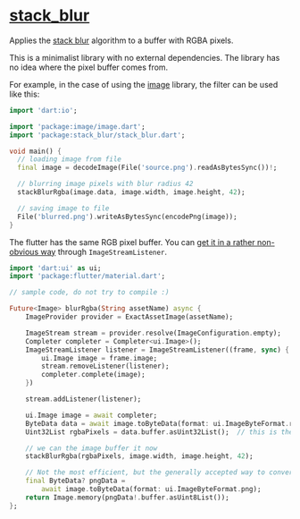 # [stack_blur](https://github.com/rtmigo/stack_blur_dart)

Applies the [stack blur](https://underdestruction.com/2004/02/25/stackblur-2004/) algorithm to
a buffer with RGBA pixels.

This is a minimalist library with no external dependencies.  The library has no idea where the
pixel buffer comes from.

For example, in the case of using the [image](https://pub.dev/packages/image/example) library,
the filter can be used like this:

```dart
import 'dart:io';

import 'package:image/image.dart';
import 'package:stack_blur/stack_blur.dart';

void main() {
  // loading image from file
  final image = decodeImage(File('source.png').readAsBytesSync())!;

  // blurring image pixels with blur radius 42
  stackBlurRgba(image.data, image.width, image.height, 42);

  // saving image to file
  File('blurred.png').writeAsBytesSync(encodePng(image));
}
```


The flutter has the same RGB pixel buffer. You can [get it in a rather non-obvious
way](https://stackoverflow.com/a/60297917) through `ImageStreamListener`.

``` dart
import 'dart:ui' as ui;
import 'package:flutter/material.dart';

// sample code, do not try to compile :)

Future<Image> blurRgba(String assetName) async {
    ImageProvider provider = ExactAssetImage(assetName);

    ImageStream stream = provider.resolve(ImageConfiguration.empty);
    Completer completer = Completer<ui.Image>();
    ImageStreamListener listener = ImageStreamListener((frame, sync) {
        ui.Image image = frame.image;
        stream.removeListener(listener);
        completer.complete(image);
    })

    stream.addListener(listener);

    ui.Image image = await completer;
    ByteData data = await image.toByteData(format: ui.ImageByteFormat.rowRgba)!;
    Uint32List rgbaPixels = data.buffer.asUint32List();  // this is the pixels we need

    // we can the image buffer it now
    stackBlurRgba(rgbaPixels, image.width, image.height, 42);

    // Not the most efficient, but the generally accepted way to convert this into a widget
    final ByteData? pngData =
        await image.toByteData(format: ui.ImageByteFormat.png);
    return Image.memory(pngData!.buffer.asUint8List());
};
```
